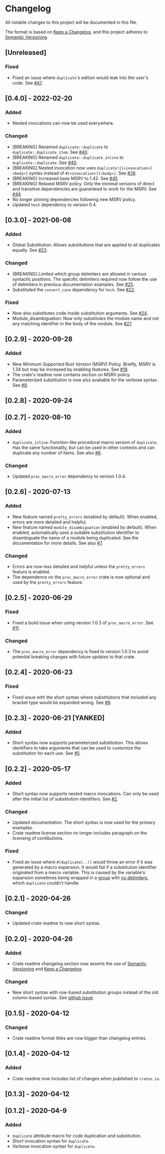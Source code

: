 # Changelog

All notable changes to this project will be documented in this file.

The format is based on [Keep a Changelog](https://keepachangelog.com/en/1.0.0/),
and this project adheres to [Semantic Versioning](https://semver.org/spec/v2.0.0.html).

## [Unreleased]

### Fixed

- Fixed an issue where `duplicate`'s edition would leak into the user's code. See [#47](https://github.com/Emoun/duplicate/issues/47).

## [0.4.0] - 2022-02-20

### Added

- Nested invocations can now be used everywhere.

### Changed

- [BREAKING] Renamed `duplicate::duplicate` to `duplicate::duplicate_item`. See [#40](https://github.com/Emoun/duplicate/issues/40).
- [BREAKING] Renamed `duplicate::duplicate_inline` to `duplicate::duplicate`. See [#40](https://github.com/Emoun/duplicate/issues/40).
- [BREAKING] Nested invocation now uses `duplicate!{[<invocation>] <body>}` syntax instead of `#[<invocation>][<body>]`. See [#28](https://github.com/Emoun/duplicate/issues/28).
- [BREAKING] Increased base MSRV to 1.42. See [#45](https://github.com/Emoun/duplicate/issues/45)
- [BREAKING] Relaxed MSRV policy. Only the minimal versions of direct and transitive dependencies are guaranteed to work for the MSRV. See [#44](https://github.com/Emoun/duplicate/issues/44)
- No longer pinning dependencies following new MSRV policy.
- Updated `heck` dependency to version 0.4.

## [0.3.0] - 2021-06-08

### Added

- Global Substitution: Allows substitutions that are applied to all duplicates equally. See [#23](https://github.com/Emoun/duplicate/issues/23).

### Changed

- [BREAKING] Limited which group delimiters are allowed in various syntactic positions.
The specific delimiters required now follow the use of delimiters in previous documentation examples. 
See  [#25](https://github.com/Emoun/duplicate/issues/25).
- Substituted the `convert_case` dependency for `heck`. See [#22](https://github.com/Emoun/duplicate/issues/22).


### Fixed

- Now also substitutes code inside substitution arguments. See [#24](https://github.com/Emoun/duplicate/issues/24).
- Module_disambiguation: Now only substitutes the module name and not any matching identifier in the body of the module. See [#27](https://github.com/Emoun/duplicate/issues/27).

## [0.2.9] - 2020-09-28

### Added

- New _Minimum Supported Rust Version_ (MSRV) Policy. Briefly, MSRV is 1.34 but may be increased by enabling features. See [#18](https://github.com/Emoun/duplicate/issues/18#issuecomment-697554595).
- The crate's readme now contains section on MSRV policy.
- Parameterized substitution is now also available for the verbose syntax. See [#8](https://github.com/Emoun/duplicate/issues/8).

## [0.2.8] - 2020-09-24

## [0.2.7] - 2020-08-10

### Added

- `duplicate_inline`: Function-like procedural macro version of `duplicate`. 
Has the same functionality, but can be used in other contexts and can duplicate any number of items. 
See also [#6](https://github.com/Emoun/duplicate/issues/6).

### Changed

- Updated `proc_macro_error` dependency to version 1.0.4.

## [0.2.6] - 2020-07-13

### Added

- New feature named `pretty_errors` (enabled by default). When enabled, errors are more detailed and helpful.
- New feature named `module_disambiguation` (enabled by default). When enabled, automatically uses a suitable substitution identifier to disambiguate the name of a module being duplicated. See the documentation for more details. See also [#7](https://github.com/Emoun/duplicate/issues/7).

### Changed

- Errors are now less detailed and helpful unless the `pretty_errors` feature is enabled.
- The dependence on the `proc_macro_error` crate is now optional and used by the `pretty_errors` feature.

## [0.2.5] - 2020-06-29

### Fixed

- Fixed a build issue when using version 1.0.3 of `proc_macro_error`. See [#11](https://github.com/Emoun/duplicate/issues/11).

### Changed

- The `proc_macro_error` dependency is fixed to version 1.0.3 to avoid potential breaking changes with future updates to that crate. 

## [0.2.4] - 2020-06-23

### Fixed

- Fixed issue with the short syntax where substitutions that included any bracket type would be expanded wrong. See [#9](https://github.com/Emoun/duplicate/issues/9).

## [0.2.3] - 2020-06-21 [YANKED]

### Added

- Short syntax now supports parameterized substitution. 
This allows identifiers to take arguments that can be used to customize the substitution for each use.
See [#5](https://github.com/Emoun/duplicate/issues/5).

## [0.2.2] - 2020-05-17

### Added

- Short syntax now supports nested macro invocations. Can only be used after the initial list of substitution identifiers. See [#2](https://github.com/Emoun/duplicate/issues/2).

### Changed

- Updated documentation. The short syntax is now used for the primary examples.
- Crate readme license section no longer includes paragraph on the licensing of contibutions.

### Fixed

- Fixed an issue where `#[duplicate(..)]`  would throw an error if it was generated by a macro expansion. 
It would fail if a substitution identifier originated from a macro variable.
This is caused by the variable's expansion sometimes being wrapped in a 
[group](https://doc.rust-lang.org/proc_macro/struct.Group.html) with 
[no delimiters](https://doc.rust-lang.org/proc_macro/enum.Delimiter.html#variant.None), 
which `duplicate` couldn't handle.

## [0.2.1] - 2020-04-26

### Changed

- Updated crate readme to new short syntax.

## [0.2.0] - 2020-04-26

### Added

- Crate readme changelog section now asserts the use of [Semantic Versioning](https://semver.org/spec/v2.0.0.html) and [Keep a Changelog](https://keepachangelog.com/en/1.0.0/).

### Changed

- New short syntax with row-based substitution groups instead of the old column-based syntax.
See [github issue](https://github.com/Emoun/duplicate/issues/1).

## [0.1.5] - 2020-04-12

### Changed

- Crate readme format titles are now bigger than changelog entries.

## [0.1.4] - 2020-04-12

### Added

- Crate readme now includes list of changes when published to `crates.io`.

## [0.1.3] - 2020-04-12

## [0.1.2] - 2020-04-9

### Added

- `duplicate` attribute macro for code duplication and substitution.
- Short invocation syntax for `duplicate`.
- Verbose invocation syntax for `duplicate`.